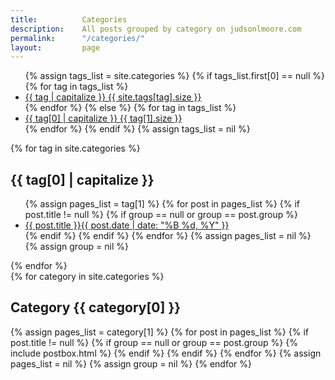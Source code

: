 ```yaml
---
title: 			Categories
description: 	All posts grouped by category on judsonlmoore.com 
permalink: 		"/categories/"
layout: 		page
---
```


<ul class="tag-box inline">
    {% assign tags_list = site.categories %} {% if tags_list.first[0] == null %} {% for tag in tags_list %}
    <li>
        <a href="#{{ tag }}">{{ tag | capitalize }} <span>{{ site.tags[tag].size }}</span></a>
    </li>
    {% endfor %} {% else %} {% for tag in tags_list %}
    <li>
        <a href="#{{ tag[0] }}">{{ tag[0] | capitalize }} <span>{{ tag[1].size }}</span></a>
    </li>
    {% endfor %} {% endif %} {% assign tags_list = nil %}
</ul>

{% for tag in site.categories %}
<h2 id="{{ tag[0] }}">{{ tag[0] | capitalize }}</h2>
<ul class="post-list">
    {% assign pages_list = tag[1] %} {% for post in pages_list %} {% if post.title != null %} {% if group == null or group == post.group %}
    <li>
        <a href="{{ site.url }}{{ post.url }}">
            {{ post.title }}<span class="entry-date"><time datetime="{{ post.date | date_to_xmlschema }}" itemprop="datePublished">{{ post.date | date: "%B %d, %Y" }}</time></span>
        </a>
    </li>
    {% endif %} {% endif %} {% endfor %} {% assign pages_list = nil %} {% assign group = nil %}
</ul>
{% endfor %}


<div class="row row-cols-1 row-cols-md-3">
	{% for category in site.categories %}
	<div class="section-title col-md-12 mt-4">
		<h2 id="{{ category[0] | replace: " ","-" }}" class="text-capitalize">Category {{ category[0] }}</h2>
	</div>
	{% assign pages_list = category[1] %}
	{% for post in pages_list %}
	{% if post.title != null %}
	{% if group == null or group == post.group %}
	{% include postbox.html %}
	{% endif %}
	{% endif %}
	{% endfor %}
	{% assign pages_list = nil %}
	{% assign group = nil %}
	{% endfor %}
</div>
